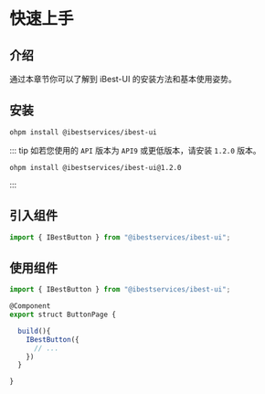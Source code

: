 # 快速上手

## 介绍

通过本章节你可以了解到 iBest-UI 的安装方法和基本使用姿势。

## 安装

```shell
ohpm install @ibestservices/ibest-ui

```

::: tip
如若您使用的 `API` 版本为 `API9` 或更低版本，请安装 `1.2.0` 版本。

```shell
ohpm install @ibestservices/ibest-ui@1.2.0

```

:::

## 引入组件

```ts
import { IBestButton } from "@ibestservices/ibest-ui";
```

## 使用组件

```ts
import { IBestButton } from "@ibestservices/ibest-ui";

@Component
export struct ButtonPage {

  build(){
    IBestButton({
      // ...
    })
  }

}
```
